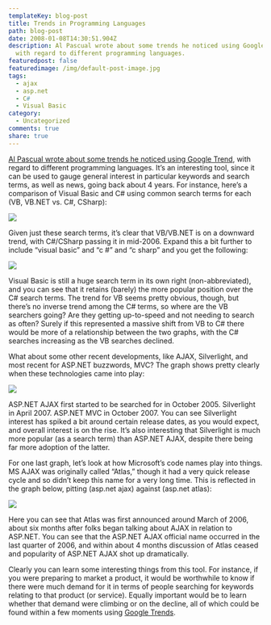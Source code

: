 ```yaml
---
templateKey: blog-post
title: Trends in Programming Languages
path: blog-post
date: 2008-01-08T14:30:51.904Z
description: Al Pascual wrote about some trends he noticed using Google Trend,
  with regard to different programming languages.
featuredpost: false
featuredimage: /img/default-post-image.jpg
tags:
  - ajax
  - asp.net
  - C#
  - Visual Basic
category:
  - Uncategorized
comments: true
share: true
---
```

<!--StartFragment-->

[Al Pascual wrote about some trends he noticed using Google Trend](http://alpascual.com/blog/al/archive/2008/01/06/is-c-is-taking-over-vb-net-or-just-a-trend.aspx), with regard to different programming languages. It’s an interesting tool, since it can be used to gauge general interest in particular keywords and search terms, as well as news, going back about 4 years. For instance, here’s a comparison of Visual Basic and C# using common search terms for each (VB, VB.NET vs. C#, CSharp):

<!--EndFragment-->

![](/img/google-trend-1.jpg)

<!--StartFragment-->

Given just these search terms, it’s clear that VB/VB.NET is on a downward trend, with C#/CSharp passing it in mid-2006. Expand this a bit further to include “visual basic” and “c #” and “c sharp” and you get the following:

<!--EndFragment-->

![](/img/google-trend-2.jpg)

<!--StartFragment-->

Visual Basic is still a huge search term in its own right (non-abbreviated), and you can see that it retains (barely) the more popular position over the C# search terms. The trend for VB seems pretty obvious, though, but there’s no inverse trend among the C# terms, so where are the VB searchers going? Are they getting up-to-speed and not needing to search as often? Surely if this represented a massive shift from VB to C# there would be more of a relationship between the two graphs, with the C# searches increasing as the VB searches declined.

What about some other recent developments, like AJAX, Silverlight, and most recent for ASP.NET buzzwords, MVC? The graph shows pretty clearly when these technologies came into play:

<!--EndFragment-->

![](/img/google-trend-3.jpg)

<!--StartFragment-->

ASP.NET AJAX first started to be searched for in October 2005. Silverlight in April 2007. ASP.NET MVC in October 2007. You can see Silverlight interest has spiked a bit around certain release dates, as you would expect, and overall interest is on the rise. It’s also interesting that Silverlight is much more popular (as a search term) than ASP.NET AJAX, despite there being far more adoption of the latter.

For one last graph, let’s look at how Microsoft’s code names play into things. MS AJAX was originally called “Atlas,” though it had a very quick release cycle and so didn’t keep this name for a very long time. This is reflected in the graph below, pitting (asp.net ajax) against (asp.net atlas):

<!--EndFragment-->

![](/img/google-trend-4.jpg)

<!--StartFragment-->

Here you can see that Atlas was first announced around March of 2006, about six months after folks began talking about AJAX in relation to ASP.NET. You can see that the ASP.NET AJAX official name occurred in the last quarter of 2006, and within about 4 months discussion of Atlas ceased and popularity of ASP.NET AJAX shot up dramatically.

Clearly you can learn some interesting things from this tool. For instance, if you were preparing to market a product, it would be worthwhile to know if there were much demand for it in terms of people searching for keywords relating to that product (or service). Equally important would be to learn whether that demand were climbing or on the decline, all of which could be found within a few moments using [Google Trends](http://www.google.com/trends).

<!--EndFragment-->